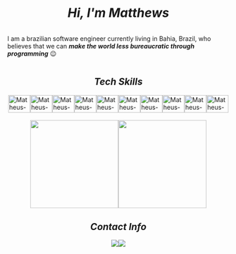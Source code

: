 <div style="display:flex; justify-content:center">
    <h1 style="font-style: italic">Hi, I'm Matthews</h2>
</div>

<div>
<p>
I am a brazilian software engineer currently living in Bahia, Brazil, who believes that we can <b><i>make the world less bureaucratic through programming</i></b> 😉
</p>
</div>

<div style="display:flex; justify-content:center">
    <h2 style="font-style: italic">Tech Skills</h2>
</div>

<div style="align:center;">
    <div style="display:flex; justify-content:center">
        <img align="center" alt="Matheus-CSharp" height="40" width="50" src="https://cdn.jsdelivr.net/gh/devicons/devicon/icons/csharp/csharp-original.svg" />
        <img align="center" alt="Matheus-DotNet" height="40" width="50" src="https://cdn.jsdelivr.net/gh/devicons/devicon/icons/dotnetcore/dotnetcore-original.svg" />
        <img align="center" alt="Matheus-SqlServer" height="40" width="50" src="https://cdn.jsdelivr.net/gh/devicons/devicon/icons/microsoftsqlserver/microsoftsqlserver-plain.svg" />      
        <img align="center" alt="Matheus-Python" height="40" width="50" src="https://cdn.jsdelivr.net/gh/devicons/devicon/icons/python/python-original.svg" />
        <img align="center" alt="Matheus-JS" height="40" width="50" src="https://cdn.jsdelivr.net/gh/devicons/devicon/icons/javascript/javascript-original.svg" />
        <img align="center" alt="Matheus-JQuery" height="40" width="50" src="https://cdn.jsdelivr.net/gh/devicons/devicon/icons/jquery/jquery-original.svg" />
        <img align="center" alt="Matheus-TS" height="40" width="50" src="https://cdn.jsdelivr.net/gh/devicons/devicon/icons/typescript/typescript-original.svg" />
        <img align="center" alt="Matheus-React" height="40" width="50" src="https://cdn.jsdelivr.net/gh/devicons/devicon/icons/react/react-original.svg" />
        <img align="center" alt="Matheus-Html" height="40" width="50" src="https://cdn.jsdelivr.net/gh/devicons/devicon/icons/html5/html5-original.svg" />
        <img align="center" alt="Matheus-CSS" height="40" width="50" src="https://cdn.jsdelivr.net/gh/devicons/devicon/icons/css3/css3-original.svg" />
    </div>
    
   <div style="display:flex; justify-content:center; margin-top:1.25em;>
    <a href="https://github.com/matheusarb">
    <img src="https://awesome-github-stats.azurewebsites.net/user-stats/matheusarb?cardType=level&theme=cobalt" height="200em" />   
    <img height="200em" src="https://github-readme-stats.vercel.app/api/top-langs/?username=matheusarb&layout=compact&langs_count=16&theme=cobalt&border_radius=7px"/>    
  </div>
  
</div>

<div style="display:flex; justify-content:center">
    <h2 style="font-style: italic">Contact Info</h2>
</div>

<div style="display:flex; justify-content:center">
   <a href="https://www.linkedin.com/in/matheusarb/" target="_blank">
    <img src="https://img.shields.io/badge/LinkedIn-0077B5?style=for-the-badge&logo=linkedin&logoColor=white">
   </a>
   <a href="mailto:mat.araujoribeiro@gmail.com">
    <img src="https://img.shields.io/badge/Gmail-D14836?style=for-the-badge&logo=gmail&logoColor=white">
   </a>
</div>
